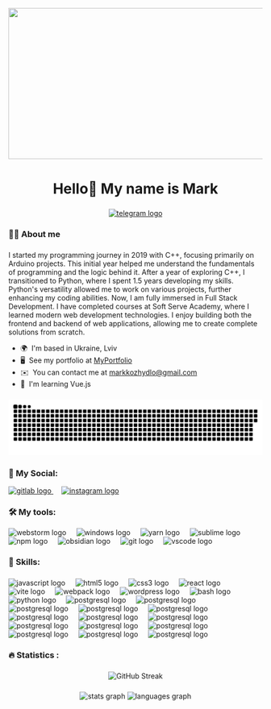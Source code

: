 <br clear="both">

<div align="center">
  <img height="300" width="600" src="https://user-images.githubusercontent.com/74038190/225813708-98b745f2-7d22-48cf-9150-083f1b00d6c9.gif"  />
</div>

###

<h1 align="center">Hello👋 My name is Mark</h1>

###

<div align="center">
  <a href="https://t.me/Kozhydlom" target="_blank">
    <img src="https://img.shields.io/static/v1?message=Telegram&logo=telegram&label=&color=2CA5E0&logoColor=white&labelColor=&style=for-the-badge" height="25" alt="telegram logo"  />
  </a>
</div>


###

<h3 align="left">👩‍💻  About me</h3>

###

I started my programming journey in 2019 with C++, focusing primarily on Arduino projects. This initial year helped me understand the fundamentals of programming and the logic behind it. After a year of exploring C++, I transitioned to Python, where I spent 1.5 years developing my skills. Python's versatility allowed me to work on various projects, further enhancing my coding abilities. Now, I am fully immersed in Full Stack Development. I have completed courses at Soft Serve Academy, where I learned modern web development technologies. I enjoy building both the frontend and backend of web applications, allowing me to create complete solutions from scratch.

* 🌍  I'm based in Ukraine, Lviv
* 🖥️  See my portfolio at [MyPortfolio](http://kozhydlomark-portfolio.vercel.app/)
* ✉️  You can contact me at [markkozhydlo@gmail.com](mailto:markkozhydlo@gmail.com)
* 🧠  I'm learning Vue.js

###

<p align="center">
 <img width="600" src="assets/github-snake.svg" alt="snake"/>
</p>

###

<h3 align="left">📱  My Social:</h3>

<div align="left">
  <a href="https://gitlab.com/kozhydlomark2010">
   <img src="https://skillicons.dev/icons?i=gitlab" height="40" alt="gitlab logo"  />
  </a>
    <img width="12" />
  <a href="https://www.instagram.com/kozhydlomark/">
   <img src="https://skillicons.dev/icons?i=instagram" height="40" alt="instagram logo"  />
  </a>
 
</div>

###

<h3 align="left">🛠  My tools:</h3>

<div align="left">
   <img src="https://skillicons.dev/icons?i=webstorm" height="40" alt="webstorm logo"  />
    <img width="12" />
   <img src="https://skillicons.dev/icons?i=windows" height="40" alt="windows logo"  />
    <img width="12" />
   <img src="https://skillicons.dev/icons?i=yarn" height="40" alt="yarn logo"  />
    <img width="12" />
   <img src="https://skillicons.dev/icons?i=sublime" height="40" alt="sublime logo"  />
   <img width="12" />
   <img src="https://skillicons.dev/icons?i=npm" height="40" alt="npm logo"  />
   <img width="12" />
   <img src="https://skillicons.dev/icons?i=obsidian" height="40" alt="obsidian logo"  />
   <img width="12" />
   <img src="https://skillicons.dev/icons?i=git" height="40" alt="git logo"  />
    <img width="12" />
   <img src="https://skillicons.dev/icons?i=vscode" height="40" alt="vscode logo"  />


 
</div>


###

<h3 align="left">🧠  Skills:</h3>

###

<div align="left">
  <img src="https://cdn.jsdelivr.net/gh/devicons/devicon/icons/javascript/javascript-original.svg" height="40" alt="javascript logo"  />
  <img width="12" />
  <img src="https://cdn.jsdelivr.net/gh/devicons/devicon/icons/html5/html5-original.svg" height="40" alt="html5 logo"  />
  <img width="12" />
  <img src="https://cdn.jsdelivr.net/gh/devicons/devicon/icons/css3/css3-original.svg" height="40" alt="css3 logo"  />
  <img width="12" />
  <img src="https://cdn.jsdelivr.net/gh/devicons/devicon/icons/react/react-original.svg" height="40" alt="react logo"  />
  <img width="12" />
  <img src="https://skillicons.dev/icons?i=vite" height="40" alt="vite logo"  />
  <img width="12" />
  <img src="https://cdn.simpleicons.org/webpack/8DD6F9" height="40" alt="webpack logo"  />
  <img width="12" />
  <img src="https://skillicons.dev/icons?i=wordpress" height="40" alt="wordpress logo"  />
  <img width="12" />
  <img src="https://cdn.simpleicons.org/gnubash/4EAA25" height="40" alt="bash logo"  />
  <img width="12" />
  <img src="https://skillicons.dev/icons?i=py" height="40" alt="python logo"  />
  <img width="12" />
  <img src="https://skillicons.dev/icons?i=arduino" height="40" alt="postgresql logo"  />
  <img width="12" />
  <img src="https://skillicons.dev/icons?i=cpp" height="40" alt="postgresql logo"  />
<img width="12" />
  <img src="https://skillicons.dev/icons?i=git" height="40" alt="postgresql logo"  />
<img width="12" />
  <img src="https://skillicons.dev/icons?i=css" height="40" alt="postgresql logo"  />
<img width="12" />
  <img src="https://skillicons.dev/icons?i=tensorflow" height="40" alt="postgresql logo"  />
<img width="12" />
  <img src="https://skillicons.dev/icons?i=nodejs" height="40" alt="postgresql logo"  />
<img width="12" />
  <img src="https://skillicons.dev/icons?i=mongodb" height="40" alt="postgresql logo"  />
<img width="12" />
  <img src="https://skillicons.dev/icons?i=sass" height="40" alt="postgresql logo"  />
<img width="12" />
  <img src="https://skillicons.dev/icons?i=tailwind" height="40" alt="postgresql logo"  />
<img width="12" />
  <img src="https://skillicons.dev/icons?i=ts" height="40" alt="postgresql logo"  />
<img width="12" />
  <img src="https://skillicons.dev/icons?i=express" height="40" alt="postgresql logo"  />
<img width="12" />
  <img src="https://skillicons.dev/icons?i=bootstrap" height="40" alt="postgresql logo"  />
<img width="12" />
  <img src="https://skillicons.dev/icons?i=redux" height="40" alt="postgresql logo"  />
<img width="12" />
  <img src="https://skillicons.dev/icons?i=materialui" height="40" alt="postgresql logo"  />


</div>

###

<h3 align="left">🔥 Statistics :</h3>

###

<div align="center">
  <img src="https://streak-stats.demolab.com?user=kozhydlo&theme=dark&hide_border=%D0%BF%D1%80%D0%B0%D0%B2%D0%B4%D0%B0" alt="GitHub Streak" />
</div>

###

<div align="center">
  <img src="https://github-readme-stats.vercel.app/api?username=kozhydlo&hide_title=false&hide_rank=false&show_icons=true&include_all_commits=true&count_private=true&disable_animations=false&theme=dracula&locale=en&hide_border=false&order=1" height="150" alt="stats graph"  />
  <img src="https://github-readme-stats.vercel.app/api/top-langs?username=kozhydlo&locale=en&hide_title=false&layout=compact&card_width=320&langs_count=5&theme=dracula&hide_border=false&order=2" height="150" alt="languages graph"  />
</div>

###
